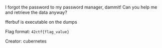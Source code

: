 I forgot the password to my password manager, dammit! Can you help me and retrieve the data anyway?

fferbuf is executable on the dumps

Flag format: `42ctf{flag_value}` <br />

Creator: cubernetes